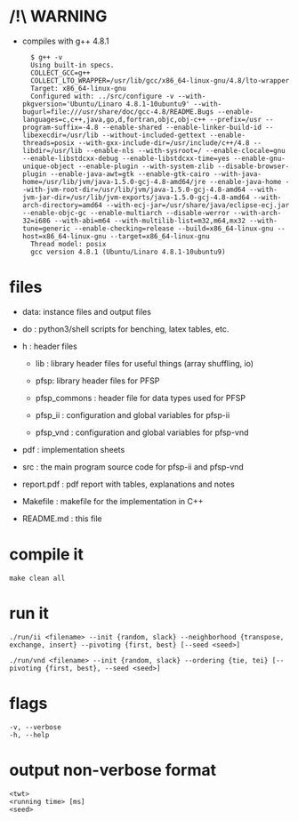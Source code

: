 # /!\ WARNING

* compiles with g++ 4.8.1

		$ g++ -v
		Using built-in specs.
		COLLECT_GCC=g++
		COLLECT_LTO_WRAPPER=/usr/lib/gcc/x86_64-linux-gnu/4.8/lto-wrapper
		Target: x86_64-linux-gnu
		Configured with: ../src/configure -v --with-pkgversion='Ubuntu/Linaro 4.8.1-10ubuntu9' --with-bugurl=file:///usr/share/doc/gcc-4.8/README.Bugs --enable-languages=c,c++,java,go,d,fortran,objc,obj-c++ --prefix=/usr --program-suffix=-4.8 --enable-shared --enable-linker-build-id --libexecdir=/usr/lib --without-included-gettext --enable-threads=posix --with-gxx-include-dir=/usr/include/c++/4.8 --libdir=/usr/lib --enable-nls --with-sysroot=/ --enable-clocale=gnu --enable-libstdcxx-debug --enable-libstdcxx-time=yes --enable-gnu-unique-object --enable-plugin --with-system-zlib --disable-browser-plugin --enable-java-awt=gtk --enable-gtk-cairo --with-java-home=/usr/lib/jvm/java-1.5.0-gcj-4.8-amd64/jre --enable-java-home --with-jvm-root-dir=/usr/lib/jvm/java-1.5.0-gcj-4.8-amd64 --with-jvm-jar-dir=/usr/lib/jvm-exports/java-1.5.0-gcj-4.8-amd64 --with-arch-directory=amd64 --with-ecj-jar=/usr/share/java/eclipse-ecj.jar --enable-objc-gc --enable-multiarch --disable-werror --with-arch-32=i686 --with-abi=m64 --with-multilib-list=m32,m64,mx32 --with-tune=generic --enable-checking=release --build=x86_64-linux-gnu --host=x86_64-linux-gnu --target=x86_64-linux-gnu
		Thread model: posix
		gcc version 4.8.1 (Ubuntu/Linaro 4.8.1-10ubuntu9)


# files

* data: instance files and output files
* do  : python3/shell scripts for benching, latex tables, etc.

* h   : header files
	* lib : library header files for useful things (array shuffling, io)
	* pfsp: library header files for PFSP

	* pfsp_commons : header file for data types used for PFSP
	* pfsp_ii : configuration and global variables for pfsp-ii
	* pfsp_vnd : configuration and global variables for pfsp-vnd

* pdf : implementation sheets
* src : the main program source code for pfsp-ii and pfsp-vnd

* report.pdf : pdf report with tables, explanations and notes
* Makefile : makefile for the implementation in C++
* README.md : this file




# compile it

	make clean all




# run it

	./run/ii <filename> --init {random, slack} --neighborhood {transpose, exchange, insert} --pivoting {first, best} [--seed <seed>]

	./run/vnd <filename> --init {random, slack} --ordering {tie, tei} [--pivoting {first, best}, --seed <seed>]


# flags

	-v, --verbose
	-h, --help




# output non-verbose format

	<twt>
	<running time> [ms]
	<seed>